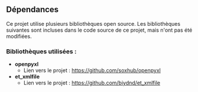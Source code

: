 ## Dépendances

Ce projet utilise plusieurs bibliothèques open source. Les bibliothèques suivantes sont incluses dans le code source de ce projet, mais n'ont pas été modifiées.

### Bibliothèques utilisées :

- **openpyxl**
  - Lien vers le projet : https://github.com/soxhub/openpyxl 
- **et_xmlfile**
  - Lien vers le projet : https://github.com/biydnd/et_xmlfile 
